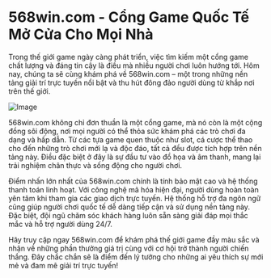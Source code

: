 # 568win.com - Cổng Game Quốc Tế Mở Cửa Cho Mọi Nhà

Trong thế giới game ngày càng phát triển, việc tìm kiếm một cổng game chất lượng và đáng tin cậy là điều mà nhiều người chơi luôn hướng tới. Hôm nay, chúng ta sẽ cùng khám phá về 568win.com – một trong những nền tảng giải trí trực tuyến nổi bật và thu hút đông đảo người dùng từ khắp nơi trên thế giới.

![Image](https://github.com/user-attachments/assets/bd51ea9f-0666-407b-a7a7-98ead6de688c)

568win.com không chỉ đơn thuần là một cổng game, mà nó còn là một cộng đồng sôi động, nơi mọi người có thể thỏa sức khám phá các trò chơi đa dạng và hấp dẫn. Từ các tựa game quen thuộc như slot, cá cược thể thao cho đến những trò chơi mới lạ và độc đáo, tất cả đều được tích hợp trên nền tảng này. Điều đặc biệt ở đây là sự đầu tư vào đồ họa và âm thanh, mang lại trải nghiệm chân thực và sống động cho người chơi.

Điểm nhấn lớn nhất của 568win.com chính là tính bảo mật cao và hệ thống thanh toán linh hoạt. Với công nghệ mã hóa hiện đại, người dùng hoàn toàn yên tâm khi tham gia các giao dịch trực tuyến. Hệ thống hỗ trợ đa ngôn ngữ cũng giúp người chơi quốc tế dễ dàng tiếp cận và sử dụng nền tảng này. Đặc biệt, đội ngũ chăm sóc khách hàng luôn sẵn sàng giải đáp mọi thắc mắc và hỗ trợ người dùng 24/7.

Hãy truy cập ngay 568win.com để khám phá thế giới game đầy màu sắc và nhận về những phần thưởng giá trị cùng với cơ hội trở thành người chiến thắng. Đây chắc chắn sẽ là điểm đến lý tưởng cho những ai yêu thích sự mới mẻ và đam mê giải trí trực tuyến!